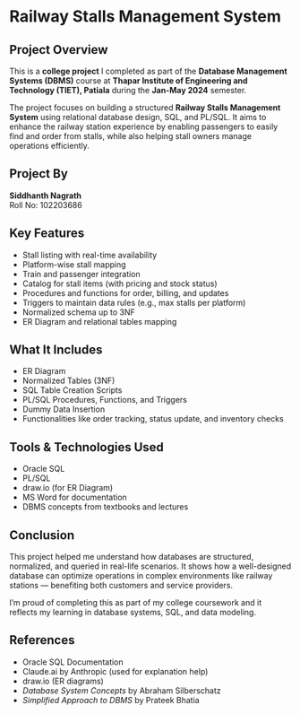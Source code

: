 # Railway Stalls Management System

## Project Overview

This is a **college project** I completed as part of the **Database Management Systems (DBMS)** course at **Thapar Institute of Engineering and Technology (TIET), Patiala** during the **Jan-May 2024** semester.

The project focuses on building a structured **Railway Stalls Management System** using relational database design, SQL, and PL/SQL. It aims to enhance the railway station experience by enabling passengers to easily find and order from stalls, while also helping stall owners manage operations efficiently.

## Project By

**Siddhanth Nagrath**  
Roll No: 102203686  

## Key Features

- Stall listing with real-time availability  
- Platform-wise stall mapping  
- Train and passenger integration  
- Catalog for stall items (with pricing and stock status)  
- Procedures and functions for order, billing, and updates  
- Triggers to maintain data rules (e.g., max stalls per platform)  
- Normalized schema up to 3NF  
- ER Diagram and relational tables mapping  

## What It Includes

- ER Diagram  
- Normalized Tables (3NF)  
- SQL Table Creation Scripts  
- PL/SQL Procedures, Functions, and Triggers  
- Dummy Data Insertion  
- Functionalities like order tracking, status update, and inventory checks  

## Tools & Technologies Used

- Oracle SQL  
- PL/SQL  
- draw.io (for ER Diagram)  
- MS Word for documentation  
- DBMS concepts from textbooks and lectures  

## Conclusion

This project helped me understand how databases are structured, normalized, and queried in real-life scenarios. It shows how a well-designed database can optimize operations in complex environments like railway stations — benefiting both customers and service providers.

I’m proud of completing this as part of my college coursework and it reflects my learning in database systems, SQL, and data modeling.

## References

- Oracle SQL Documentation  
- Claude.ai by Anthropic (used for explanation help)  
- draw.io (ER diagrams)  
- *Database System Concepts* by Abraham Silberschatz  
- *Simplified Approach to DBMS* by Prateek Bhatia  
